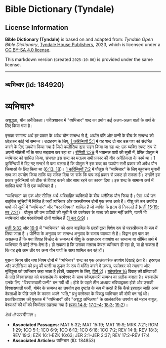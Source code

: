 # Bible Dictionary (Tyndale)

## License Information

**Bible Dictionary (Tyndale)** is based on and adapted from: _Tyndale Open Bible Dictionary_, [Tyndale House Publishers](https://tyndaleopenresources.com/), 2023, which is licensed under a [CC BY-SA 4.0 license](https://creativecommons.org/licenses/by-sa/4.0/legalcode.en).

This markdown version (created `2025-10-06`) is provided under the same license.



--------------------------------

## व्यभिचार (id: 184920)

व्यभिचार\*
==========

अशुद्धता, यौन अनैतिकता। पवित्रशास्त्र में "व्यभिचार" शब्द का प्रयोग कई अलग\-अलग बातों के अर्थ के लिए किया गया है।

इसका सामान्य अर्थ हर प्रकार के अवैध यौन सम्बन्ध से है, अर्थात पति और पत्नी के बीच के सम्बन्ध को छोड़कर कोई भी सम्बन्ध। उदाहरण के लिए, [1 कुरिन्थियों 5:1](https://ref.ly/1Cor5:1) में यह शब्द दो बार उस पाप को संदर्भित करने के लिए उपयोग किया गया है जिसे कलीसिया द्वारा सहन किया जा रहा था: एक व्यक्ति स्पष्ट रूप से अपनी सौतेली माँ के साथ सहवास कर रहा था। [रोमियों 1:29](https://ref.ly/Rom1:29) में भयानक पापों की सूची में, प्रेरित पौलुस ने व्यभिचार को शामिल किया, संभवतः इस शब्द का मतलब सभी प्रकार की यौन अनैतिकता के कार्य था। 1 कुरिन्थियों में दिए गए सन्दर्भ से पता चलता है कि पौलुस ने इस शब्द का उपयोग सभी प्रकार की अवैध यौन क्रियाओं के लिए किया था ([6:13, 18](https://ref.ly/1Cor6:13,1Cor6:18))। [1 कुरिन्थियों 7:2](https://ref.ly/1Cor7:2) में पौलुस ने "व्यभिचार" के लिए बहुवचन यूनानी शब्द का उपयोग किया ताकि यह संकेत दिया जा सके कि पाप कई प्रकार से प्रकट हो सकता है। उन्होंने इस प्रकार कुरिन्थियों को ठीक से विवाह करने और साथ रहने का कारण दिया। इस शब्द के सामान्य अर्थ में शामिल पापों में से एक व्यभिचार है।

"व्यभिचार" का एक और सीमित अर्थ अविवाहित व्यक्तियों के बीच अनैतिक यौन क्रिया है। ऐसा अर्थ उन बाइबिल सूचियों में निहित है जहाँ व्यभिचार और परस्त्रीगमन दोनों एक साथ आते हैं। यीशु की उन अपवित्र पापों की सूची में "व्यभिचार" और "परस्त्रीगमन" शामिल हैं जो व्यक्ति के हृदय से निकलते हैं ([मत्ती 15:19](https://ref.ly/Matt15:19); [मर 7:21](https://ref.ly/Mark7:21))। पौलुस की उन पापियों की सूची में जो परमेश्वर के राज्य को प्राप्त नहीं करेंगे, उसमें भी व्यभिचारी और परस्त्रीगामी दोनों शामिल हैं ([1 कुर 6:9](https://ref.ly/1Cor6:9))। 

[मत्ती 5:32](https://ref.ly/Matt5:32) और [19:9](https://ref.ly/Matt19:9) में "व्यभिचार" को आज बाइबिल के छात्रों द्वारा विशेष रूप से परस्त्रीगमन के रूप में लिया जाता है । पोर्निया के अनुवाद का सम्बन्ध अनुवाद के बजाय व्याख्या से है। विद्वान इस बात पर असहमत हैं कि क्या विवाह विच्छेद के सम्बन्ध में यीशु के असाधारण वाक्यांश का सामान्य या सीमित अर्थ में व्यभिचार से कोई लेना\-देना है। हो सकता है कि उसका मतलब केवल व्यभिचार ही रहा हो, या हो सकता है कि वह इसे आम तौर पर अन्य यौन पापों के साथ शामिल कर रहे हों।

पुराना नियम और नया नियम दोनों में "व्यभिचार" शब्द का एक आलंकारिक उपयोग दिखाई देता है। इस्राएल और कलीसिया को प्रभु की पत्नी या दुल्हन के रूप में वर्णित करने में उत्पन्न, परमेश्वर को त्यागना और मूर्तिपूजा को व्यभिचार कहा जाता है (देखें, उदाहरण के लिए, [यिर्म 2](https://ref.ly/Jer2:1-Jer2:37))। [यहेजकेल 16](https://ref.ly/Ezek16:1-Ezek16:63) विवाह की प्रतिज्ञाओं के प्रति विश्वासघात को यरूशलेम के परमेश्वर के साथ स्वेच्छाचारी सम्बन्ध का प्रतीक बनाता है। यरूशलेम उनके लिए "विश्वासघाती पत्नी" बन गयी थी। होशे के पहले तीन अध्याय भविष्यद्वक्ता होशे और उसकी विश्वासघाती पत्नी, गोमेर के सम्बन्ध का उपयोग इस दृष्टांत के रूप में करते हैं कि कैसे इस्राएल जाति अन्य देवताओं के पीछे जाने के कारण अपने "पति," प्रभु परमेश्वर के विरुद्ध व्यभिचार की दोषी बन गई थी। प्रकाशितवाक्य की पुस्तक में "व्यभिचार" और "अशुद्ध अभिलाषा" के आलंकारिक उपयोग को महान बाबुल, वेश्याओं की माँ को जिम्मेदार ठहराया गया है ([प्रका 14:8](https://ref.ly/Rev14:8); [17:2–4](https://ref.ly/Rev17:2-Rev17:4); [18:3](https://ref.ly/Rev18:3); [19:2](https://ref.ly/Rev19:2))। 

*देखें भी* परस्त्रीगमन।

* **Associated Passages:** MAT 5:32; MAT 15:19; MAT 19:9; MRK 7:21; ROM 1:29; 1CO 5:1; 1CO 6:9; 1CO 6:13; 1CO 6:18; 1CO 7:2; REV 14:8; REV 18:3; REV 19:2; EZK 16:1–EZK 16:63; JER 2:1–JER 2:37; REV 17:2–REV 17:4
* **Associated Articles:** व्यभिचार (ID: 184853)

